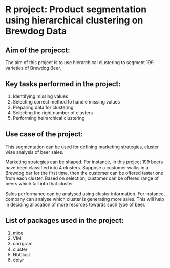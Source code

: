 # R project: Product segmentation using hierarchical clustering on Brewdog Data

## Aim of the projecct:

The aim of this project is to use hierarchical clustering to segment 199 varieties of Brewdog Beer. 

## Key tasks performed in the project:

1. Identifying missing values
2. Selecting correct method to handle missing values
3. Preparing data for clustering
4. Selecting the right number of clusters
5. Performing heirarchical clustering

## Use case of the project:

This segmentation can be used for defining marketing strategies, cluster wise analysis of beer sales.

Marketing strategies can be shaped. For instance, in this project 199 beers have been classified into 4 clusters. Suppose a customer walks in a Brewdog bar for the first time, then the customer can be offered taster one from each cluster. Based on selection, customer can be offered range of beers which fall into that cluster.

Sales performance can be analysed using cluster information. For instance, company can analyse which cluster is generating more sales. This will help in deciding allocation of more resorces towards such type of beer.

## List of packages used in the project:
1. mice
2. VIM
3. corrgram
4. cluster
5. NbClust
6. dplyr
